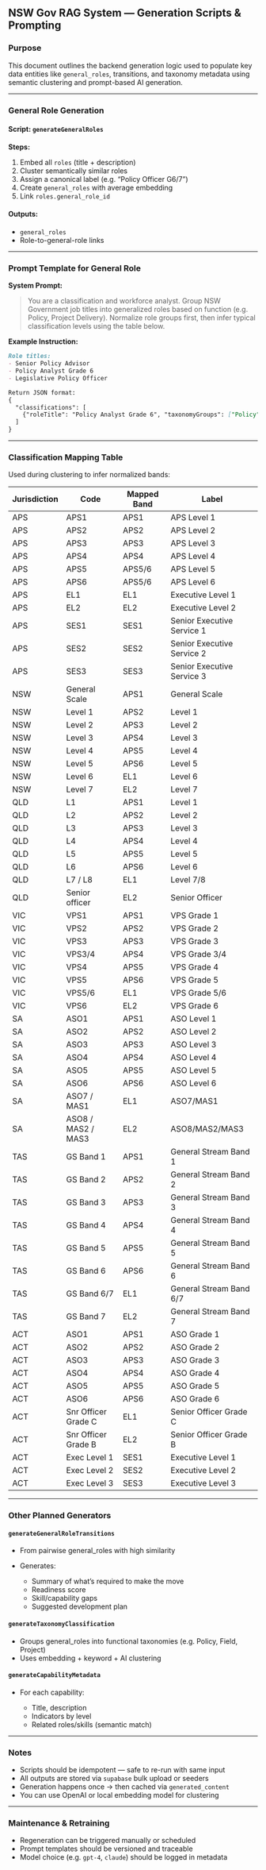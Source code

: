 ## NSW Gov RAG System — Generation Scripts & Prompting

### Purpose

This document outlines the backend generation logic used to populate key data entities like `general_roles`, transitions, and taxonomy metadata using semantic clustering and prompt-based AI generation.

---

### General Role Generation

#### Script: `generateGeneralRoles`

**Steps:**

1. Embed all `roles` (title + description)
2. Cluster semantically similar roles
3. Assign a canonical label (e.g. “Policy Officer G6/7”)
4. Create `general_roles` with average embedding
5. Link `roles.general_role_id`

#### Outputs:

* `general_roles`
* Role-to-general-role links

---

### Prompt Template for General Role

**System Prompt:**

> You are a classification and workforce analyst. Group NSW Government job titles into generalized roles based on function (e.g. Policy, Project Delivery). Normalize role groups first, then infer typical classification levels using the table below.

**Example Instruction:**

```md
Role titles:
- Senior Policy Advisor
- Policy Analyst Grade 6
- Legislative Policy Officer

Return JSON format:
{
  "classifications": [
    {"roleTitle": "Policy Analyst Grade 6", "taxonomyGroups": ["Policy"]}
  ]
}
```

---

### Classification Mapping Table

Used during clustering to infer normalized bands:


| Jurisdiction | Code                | Mapped Band | Label                      |
|--------------|---------------------|-------------|----------------------------|
| APS          | APS1                | APS1        | APS Level 1                |
| APS          | APS2                | APS2        | APS Level 2                |
| APS          | APS3                | APS3        | APS Level 3                |
| APS          | APS4                | APS4        | APS Level 4                |
| APS          | APS5                | APS5/6      | APS Level 5                |
| APS          | APS6                | APS5/6      | APS Level 6                |
| APS          | EL1                 | EL1         | Executive Level 1          |
| APS          | EL2                 | EL2         | Executive Level 2          |
| APS          | SES1                | SES1        | Senior Executive Service 1 |
| APS          | SES2                | SES2        | Senior Executive Service 2 |
| APS          | SES3                | SES3        | Senior Executive Service 3 |
| NSW          | General Scale       | APS1        | General Scale              |
| NSW          | Level 1             | APS2        | Level 1                    |
| NSW          | Level 2             | APS3        | Level 2                    |
| NSW          | Level 3             | APS4        | Level 3                    |
| NSW          | Level 4             | APS5        | Level 4                    |
| NSW          | Level 5             | APS6        | Level 5                    |
| NSW          | Level 6             | EL1         | Level 6                    |
| NSW          | Level 7             | EL2         | Level 7                    |
| QLD          | L1                  | APS1        | Level 1                    |
| QLD          | L2                  | APS2        | Level 2                    |
| QLD          | L3                  | APS3        | Level 3                    |
| QLD          | L4                  | APS4        | Level 4                    |
| QLD          | L5                  | APS5        | Level 5                    |
| QLD          | L6                  | APS6        | Level 6                    |
| QLD          | L7 / L8             | EL1         | Level 7/8                  |
| QLD          | Senior officer      | EL2         | Senior Officer             |
| VIC          | VPS1                | APS1        | VPS Grade 1                |
| VIC          | VPS2                | APS2        | VPS Grade 2                |
| VIC          | VPS3                | APS3        | VPS Grade 3                |
| VIC          | VPS3/4              | APS4        | VPS Grade 3/4              |
| VIC          | VPS4                | APS5        | VPS Grade 4                |
| VIC          | VPS5                | APS6        | VPS Grade 5                |
| VIC          | VPS5/6              | EL1         | VPS Grade 5/6              |
| VIC          | VPS6                | EL2         | VPS Grade 6                |
| SA           | ASO1                | APS1        | ASO Level 1                |
| SA           | ASO2                | APS2        | ASO Level 2                |
| SA           | ASO3                | APS3        | ASO Level 3                |
| SA           | ASO4                | APS4        | ASO Level 4                |
| SA           | ASO5                | APS5        | ASO Level 5                |
| SA           | ASO6                | APS6        | ASO Level 6                |
| SA           | ASO7 / MAS1         | EL1         | ASO7/MAS1                  |
| SA           | ASO8 / MAS2 / MAS3  | EL2         | ASO8/MAS2/MAS3             |
| TAS          | GS Band 1           | APS1        | General Stream Band 1      |
| TAS          | GS Band 2           | APS2        | General Stream Band 2      |
| TAS          | GS Band 3           | APS3        | General Stream Band 3      |
| TAS          | GS Band 4           | APS4        | General Stream Band 4      |
| TAS          | GS Band 5           | APS5        | General Stream Band 5      |
| TAS          | GS Band 6           | APS6        | General Stream Band 6      |
| TAS          | GS Band 6/7         | EL1         | General Stream Band 6/7    |
| TAS          | GS Band 7           | EL2         | General Stream Band 7      |
| ACT          | ASO1                | APS1        | ASO Grade 1                |
| ACT          | ASO2                | APS2        | ASO Grade 2                |
| ACT          | ASO3                | APS3        | ASO Grade 3                |
| ACT          | ASO4                | APS4        | ASO Grade 4                |
| ACT          | ASO5                | APS5        | ASO Grade 5                |
| ACT          | ASO6                | APS6        | ASO Grade 6                |
| ACT          | Snr Officer Grade C | EL1         | Senior Officer Grade C     |
| ACT          | Snr Officer Grade B | EL2         | Senior Officer Grade B     |
| ACT          | Exec Level 1        | SES1        | Executive Level 1          |
| ACT          | Exec Level 2        | SES2        | Executive Level 2          |
| ACT          | Exec Level 3        | SES3        | Executive Level 3          |

---

### Other Planned Generators

#### `generateGeneralRoleTransitions`

* From pairwise general\_roles with high similarity
* Generates:

  * Summary of what’s required to make the move
  * Readiness score
  * Skill/capability gaps
  * Suggested development plan

#### `generateTaxonomyClassification`

* Groups general\_roles into functional taxonomies (e.g. Policy, Field, Project)
* Uses embedding + keyword + AI clustering

#### `generateCapabilityMetadata`

* For each capability:

  * Title, description
  * Indicators by level
  * Related roles/skills (semantic match)

---

### Notes

* Scripts should be idempotent — safe to re-run with same input
* All outputs are stored via `supabase` bulk upload or seeders
* Generation happens once → then cached via `generated_content`
* You can use OpenAI or local embedding model for clustering

---

### Maintenance & Retraining

* Regeneration can be triggered manually or scheduled
* Prompt templates should be versioned and traceable
* Model choice (e.g. `gpt-4`, `claude`) should be logged in metadata
